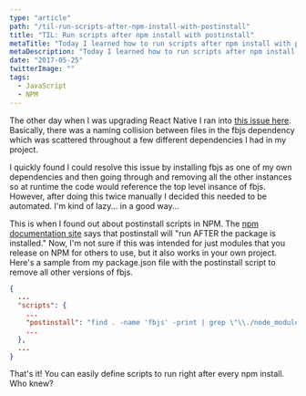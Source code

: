 ```yaml
---
type: "article"
path: "/til-run-scripts-after-npm-install-with-postinstall"
title: "TIL: Run scripts after npm install with postinstall"
metaTitle: "Today I learned how to run scripts after npm install with postinstall"
metaDescription: "Today I learned how to run scripts after npm install with the package.json's scripts.postinstall property."
date: "2017-05-25"
twitterImage: ""
tags:
  - JavaScript
  - NPM
---
```


The other day when I was upgrading React Native I ran into [this issue here](https://github.com/facebook/react-native/issues/5412). Basically, there was a naming collision between files in the fbjs dependency which was scattered throughout a few different dependencies I had in my project.

I quickly found I could resolve this issue by installing fbjs as one of my own dependencies and then going through and removing all the other instances so at runtime the code would reference the top level insance of fbjs. However, after doing this twice manually I decided this needed to be automated. I'm kind of lazy... in a good way...

This is when I found out about postinstall scripts in NPM. The [npm documentation site](https://docs.npmjs.com/misc/scripts) says that postinstall will "run AFTER the package is installed." Now, I'm not sure if this was intended for just modules that you release on NPM for others to use, but it also works in your own project. Here's a sample from my package.json file with the postinstall script to remove all other versions of fbjs.

```json
{
  ...
  "scripts": {
    ...
    "postinstall": "find . -name 'fbjs' -print | grep \"\\./node_modules/fbjs\" -v | xargs rm -rf",
    ...
  },
  ...
}
```

That's it! You can easily define scripts to run right after every npm install. Who knew?
